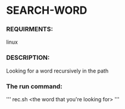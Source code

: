 # SEARCH-WORD

### REQUIRMENTS:


linux


### DESCRIPTION:

Looking for a word recursively in the path 



### The run command:

'''
rec.sh <the word that you're looking for>
'''


